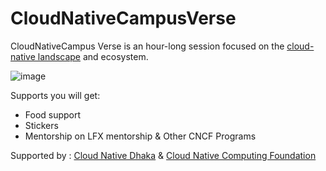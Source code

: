# CloudNativeCampusVerse

CloudNativeCampus Verse is an hour-long session focused on the [cloud-native landscape](https://landscape.cncf.io/) and ecosystem.

![image](https://github.com/user-attachments/assets/c7a44bfc-5da3-4997-a996-2a15a23ecef2)

Supports you will get:
- Food support
- Stickers
- Mentorship on LFX mentorship & Other CNCF Programs

Supported by : [Cloud Native Dhaka](https://community.cncf.io/cloud-native-dhaka/) & [Cloud Native Computing Foundation](https://www.cncf.io/)
